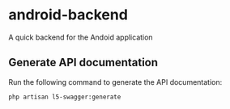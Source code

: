 # android-backend

A quick backend for the Andoid application

## Generate API documentation

Run the following command to generate the API documentation:

```bash
php artisan l5-swagger:generate
```
